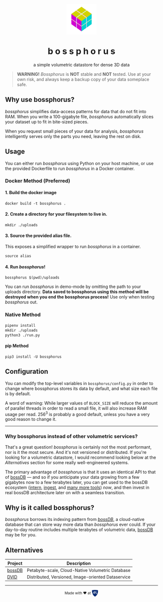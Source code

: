 <p align="center">
 <img align="center" alt="bossphorus" src="./logo.png" width="100" />
 <h1 align="center" fontsize="2em">b o s s p h o r u s</h1>
</p>
<p align="center">a simple volumetric datastore for dense 3D data</p>

> **WARNING!** *Bossphorus* is **NOT** stable and **NOT** tested. Use at your own risk, and always keep a backup copy of your data someplace safe.

## Why use bossphorus?

*bossphorus* simplifies data-access patterns for data that do not fit into RAM. When you write a 100-gigabyte file, *bossphorus* automatically slices your dataset up to fit in bite-sized pieces.

When you request small pieces of your data for analysis, *bossphorus* intelligently serves only the parts you need, leaving the rest on disk.

## Usage

You can either run *bossphorus* using Python on your host machine, or use the provided Dockerfile to run *bossphorus* in a Docker container.

### Docker Method (Preferred)

#### 1. Build the docker image

```shell
docker build -t bossphorus .
```

#### 2. Create a directory for your filesystem to live in.

```shell
mkdir ./uploads
```

#### 3. Source the provided alias file.

This exposes a simplified wrapper to run *bossphorus* in a container.

```shell
source alias
```

#### 4. Run *bossphorus*!

```shell
bossphorus $(pwd)/uploads
```

You can run *bossphorus* in demo-mode by omitting the path to your uploads directory. **Data saved to bossphorus using this method will be destroyed when you end the bossphorus process!** Use only when testing *bossphorus* out.

### Native Method

```shell
pipenv install
mkdir ./uploads
python3 ./run.py
```

#### pip Method

```shell
pip3 install -U bossphorus
```

## Configuration

You can modify the top-level variables in `bossphorus/config.py` in order to change where bossphorus stores its data by default, and what size each file is by default.

A word of warning: While larger values of `BLOCK_SIZE` will reduce the amount of parallel threads in order to read a small file, it will also increase RAM usage per read. 256<sup>3</sup> is probably a good default, unless you have a very good reason to change it.

---

### Why bossphorus instead of other volumetric services?

That's a great question! *bossphorus* is certainly not the most performant, nor is it the most secure. And it's not versioned or distributed. If you're looking for a volumetric datastore, I would recommend looking below at the _Alternatives_ section for some really well-engineered systems.

The primary advantage of *bossphorus* is that it uses an identical API to that of [bossDB](https://bossdb.org) — and so if you anticipate your data growing from a few gigabytes now to a few terabytes later, you can get used to the bossDB ecosystem ([intern](https://https://github.com/jhuapl-boss/intern), [ingest](https://github.com/jhuapl-boss/ingest-client), and [many more tools](https://github.com/aplbrain/)) _now_, and then invest in real bossDB architecture later on with a seamless transition.

## Why is it called bossphorus?

*bossphorus* borrows its indexing pattern from _[bossDB](https://bossdb.org)_, a cloud-native database that can store way more data than *bossphorus* ever could. If your day-to-day routine includes multiple terabytes of volumetric data, [bossDB](https://bossdb.org) may be for you.

## Alternatives

| Project | Description |
|---------|-------------|
| [bossDB](https://bossdb.org) | Petabyte-scale, Cloud-Native Volumetric Database |
| [DVID](https://github.com/janelia-flyem/dvid) | Distributed, Versioned, Image-oriented Dataservice


-----

<p align="center"><small>Made with ♥ at <a href="http://www.jhuapl.edu/"><img alt="JHU APL" align="center" src="./website/static/img/apl-logo.png" height="23px"></a></small></p>
